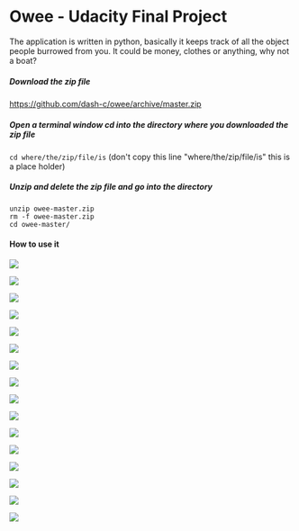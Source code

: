 Owee - Udacity Final Project
====

The application is written in python, basically it keeps track of all the object people burrowed from you.
It could be money, clothes or anything, why not a boat?


##### Download the zip file 
https://github.com/dash-c/owee/archive/master.zip

##### Open a terminal window cd into the directory where you downloaded the zip file

`cd where/the/zip/file/is` (don't copy this line "where/the/zip/file/is" this is a place holder)

##### Unzip and delete the zip file and go into the directory
```
unzip owee-master.zip
rm -f owee-master.zip
cd owee-master/
```


#### How to use it

![](https://raw.githubusercontent.com/dash-c/owee/master/instructions_images/1.png)

 ![](https://raw.githubusercontent.com/dash-c/owee/master/instructions_images/2.png)

 ![](https://raw.githubusercontent.com/dash-c/owee/master/instructions_images/3.png)

 ![](https://raw.githubusercontent.com/dash-c/owee/master/instructions_images/4.png)

 ![](https://raw.githubusercontent.com/dash-c/owee/master/instructions_images/5.png)

 ![](https://raw.githubusercontent.com/dash-c/owee/master/instructions_images/6.png)

 ![](https://raw.githubusercontent.com/dash-c/owee/master/instructions_images/7.png)

 ![](https://raw.githubusercontent.com/dash-c/owee/master/instructions_images/8.png)

 ![](https://raw.githubusercontent.com/dash-c/owee/master/instructions_images/9.png)

 ![](https://raw.githubusercontent.com/dash-c/owee/master/instructions_images/10.png)

 ![](https://raw.githubusercontent.com/dash-c/owee/master/instructions_images/11.png)

 ![](https://raw.githubusercontent.com/dash-c/owee/master/instructions_images/12.png)

 ![](https://raw.githubusercontent.com/dash-c/owee/master/instructions_images/13.png)

 ![](https://raw.githubusercontent.com/dash-c/owee/master/instructions_images/14.png)

 ![](https://raw.githubusercontent.com/dash-c/owee/master/instructions_images/15.png)
 
 ![](https://raw.githubusercontent.com/dash-c/owee/master/instructions_images/16.png)






